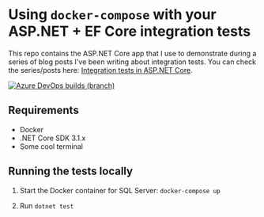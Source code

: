 # Using `docker-compose` with your ASP.NET + EF Core integration tests

This repo contains the ASP.NET Core app that I use to demonstrate during a series of blog posts I've been writing about integration tests. You can check the series/posts here: [Integration tests in ASP.NET Core](https://blog.joaograssi.com/integration-tests-in-asp-net-core/).

[![Azure DevOps builds (branch)](https://img.shields.io/azure-devops/build/joaopgrassi/c250f6e5-f7df-4042-a3fc-f5f7e4d18a47/3/main?label=az-pipelines)](https://dev.azure.com/joaopgrassi/BlogApp/_build?definitionId=3)


## Requirements

- Docker
- .NET Core SDK 3.1.x
- Some cool terminal


## Running the tests locally

1. Start the Docker container for SQL Server: `docker-compose up`

2. Run `dotnet test`

